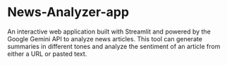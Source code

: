 # News-Analyzer-app
An interactive web application built with Streamlit and powered by the Google Gemini API to analyze news articles. This tool can generate summaries in different tones and analyze the sentiment of an article from either a URL or pasted text.
